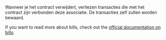 Wanneer je het contract verwijdert, verliezen transacties die met het contract zijn verbonden deze associatie. De transacties zelf zullen worden bewaard.

If you want to read more about bills, check out the [official documentation on bills](https://docs.firefly-iii.org/advanced-concepts/bills).